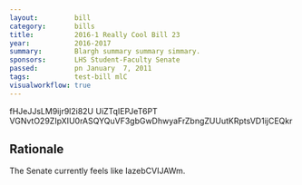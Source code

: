 ```yaml
---
layout:         bill
category:       bills
title:          2016-1 Really Cool Bill 23
year:           2016-2017
summary:        Blargh summary summary simmary.
sponsors:       LHS Student-Faculty Senate
passed:         pn January  7, 2011
tags:           test-bill mlC
visualworkflow: true
---
```



fHJeJJsLM9ijr9l2i82U UiZTqIEPJeT6PT VGNvtO29ZIpXIU0rASQYQuVF3gbGwDhwyaFrZbngZUUutKRptsVD1ijCEQkr 




Rationale
---------
The Senate currently feels like IazebCVIJAWm.
